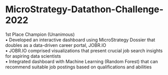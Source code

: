 # MicroStrategy-Datathon-Challenge-2022
1st Place Champion (Unanimous) <br />
• Developed an interactive dashboard using MicroStrategy Dossier that doubles as a data-driven career portal, JOBR.IO <br />
• JOBR.IO comprised visualizations that present crucial job search insights for aspiring data scientists <br />
• Integrated dashboard with Machine Learning (Random Forest) that can recommend suitable job postings based on qualifications and abilities <br />
